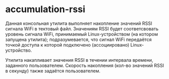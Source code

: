 # accumulation-rssi
Данная консольная утилита выполняет накопление значений RSSI сигнала WiFi в тектовый файл.
Значениям RSSI будет соответсвовать уровень сигнала WiFi, принимаемый Linux-устройством
(на котором запущена утилита); подразумевается, что сигнал WiFi передаётся точкой доступа
к которой подключено (ассоциировано) Linux-устройство.

Утилита накапливает значения RSSI в течении интервала времени, заданного пользователем.
Скорость накопления (кол-во значений RSSI в секунду) также задаётся пользователем.
